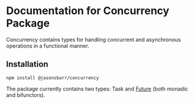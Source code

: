 # Documentation for Concurrency Package

Concurrency contains types for handling concurrent and asynchronous operations in a functional manner.

## Installation

```
npm install @jasonsbarr/concurrency
```

The package currently contains two types: Task and [Future](./Future.md) (both monadic and bifunctors).
